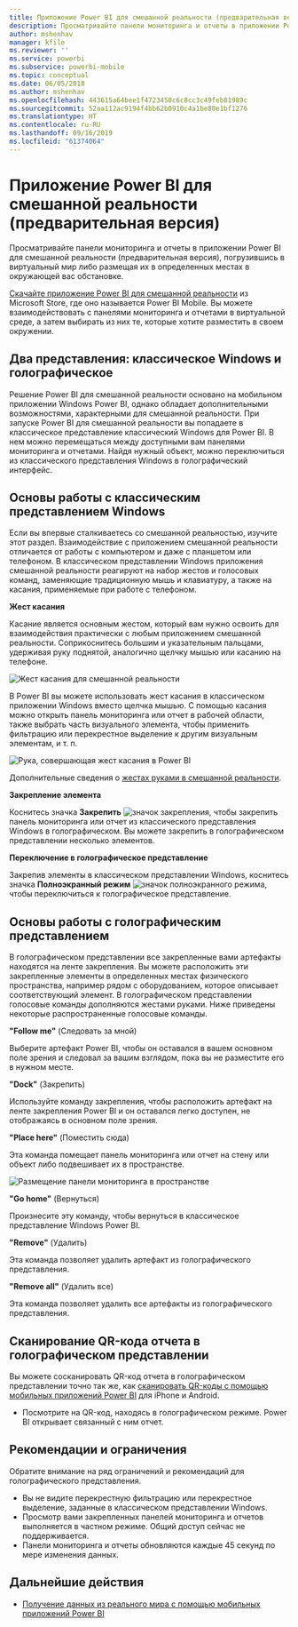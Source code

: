 ```yaml
---
title: Приложение Power BI для смешанной реальности (предварительная версия)
description: Просматривайте панели мониторинга и отчеты в приложении Power BI для смешанной реальности (предварительная версия), погрузившись в виртуальный мир или работая в контексте окружающей вас обстановки.
author: mshenhav
manager: kfile
ms.reviewer: ''
ms.service: powerbi
ms.subservice: powerbi-mobile
ms.topic: conceptual
ms.date: 06/05/2018
ms.author: mshenhav
ms.openlocfilehash: 443615a64bee1f4723450c6c8cc3c49feb81989c
ms.sourcegitcommit: 52aa112ac9194f4bb62b0910c4a1be80e1bf1276
ms.translationtype: HT
ms.contentlocale: ru-RU
ms.lasthandoff: 09/16/2019
ms.locfileid: "61374064"
---
```

# <a name="power-bi-for-mixed-reality-app-preview"></a>Приложение Power BI для смешанной реальности (предварительная версия)
Просматривайте панели мониторинга и отчеты в приложении Power BI для смешанной реальности (предварительная версия), погрузившись в виртуальный мир либо размещая их в определенных местах в окружающей вас обстановке. 

[Скачайте приложение Power BI для смешанной реальности](https://www.microsoft.com/p/power-bi-mobile/9nblgggzlxn1?activetab=pivot%3aoverviewtab) из Microsoft Store, где оно называется Power BI Mobile. Вы можете взаимодействовать с панелями мониторинга и отчетами в виртуальной среде, а затем выбирать из них те, которые хотите разместить в своем окружении. 

## <a name="two-views-windows-classic-and-holographic"></a>Два представления: классическое Windows и голографическое

Решение Power BI для смешанной реальности основано на мобильном приложении Windows Power BI, однако обладает дополнительными возможностями, характерными для смешанной реальности. При запуске Power BI для смешанной реальности вы попадаете в классическое представление классический Windows для Power BI. В нем можно перемещаться между доступными вам панелями мониторинга и отчетами. Найдя нужный объект, можно переключиться из классического представления Windows в голографический интерфейс. 


## <a name="windows-classic-view-basics"></a>Основы работы с классическим представлением Windows

Если вы впервые сталкиваетесь со смешанной реальностью, изучите этот раздел. Взаимодействие с приложением смешанной реальности отличается от работы с компьютером и даже с планшетом или телефоном. В классическом представлении Windows приложения смешанной реальности реагируют на набор жестов и голосовых команд, заменяющие традиционную мышь и клавиатуру, а также на касания, применяемые при работе с телефоном. 

**Жест касания**

Касание является основным жестом, который вам нужно освоить для взаимодействия практически с любым приложением смешанной реальности. Соприкоснитесь большим и указательным пальцами, удерживая руку поднятой, аналогично щелчку мышью или касанию на телефоне.  

![Жест касания для смешанной реальности](./media/mobile-mixed-reality-app/power-bi-hololens-airtap.png)

В Power BI вы можете использовать жест касания в классическом приложении Windows вместо щелчка мышью. С помощью касания можно открыть панель мониторинга или отчет в рабочей области, также выбрать часть визуального элемента, чтобы применить фильтрацию или перекрестное выделение к другим визуальным элементам, и т. п.

![Рука, совершающая жест касания в Power BI](./media/mobile-mixed-reality-app/power-bi-hololens-airtap-hand.png) 

Дополнительные сведения о [жестах руками в смешанной реальности](https://developer.microsoft.com/windows/mixed-reality/gestures).

**Закрепление элемента** 

Коснитесь значка **Закрепить** ![значок закрепления](./media/mobile-mixed-reality-app/power-bi-hololens-pin.png), чтобы закрепить панель мониторинга или отчет из классического представления Windows в голографическом. Вы можете закрепить в голографическом представлении несколько элементов. 

**Переключение в голографическое представление**

Закрепив элементы в классическом представлении Windows, коснитесь значка **Полноэкранный режим** ![значок полноэкранного режима](./media/mobile-mixed-reality-app/power-bi-hololens-fullscreen.png), чтобы переключиться к голографическое представление. 


## <a name="holographic-view-basics"></a>Основы работы с голографическим представлением

В голографическом представлении все закрепленные вами артефакты находятся на ленте закрепления. Вы можете расположить эти закрепленные элементы в определенных местах физического пространства, например рядом с оборудованием, которое описывает соответствующий элемент. В голографическом представлении голосовые команды дополняются жестами руками. Ниже приведены некоторые распространенные голосовые команды.

**"Follow me"** (Следовать за мной) 

Выберите артефакт Power BI, чтобы он оставался в вашем основном поле зрения и следовал за вашим взглядом, пока вы не разместите его в нужном месте.

**"Dock"** (Закрепить) 

Используйте команду закрепления, чтобы расположить артефакт на ленте закрепления Power BI и он оставался легко доступен, не отображаясь в основном поле зрения.

**"Place here"** (Поместить сюда)

Эта команда помещает панель мониторинга или отчет на стену или объект либо подвешивает их в пространстве.

![Размещение панели мониторинга в пространстве](./media/mobile-mixed-reality-app/power-bi-hololens-place-visuals.png)

**"Go home"** (Вернуться)

Произнесите эту команду, чтобы вернуться в классическое представление Windows Power BI. 

**"Remove"** (Удалить)

Эта команда позволяет удалить артефакт из голографического представления.

**"Remove all"** (Удалить все) 

Эта команда позволяет удалить все артефакты из голографического представления.


## <a name="scan-a-report-qr-code-in-holographic-view"></a>Сканирование QR-кода отчета в голографическом представлении

Вы можете сосканировать QR-код отчета в голографическом представлении точно так же, как [сканировать QR-коды с помощью мобильных приложений Power BI](mobile-apps-qr-code.md) для iPhone и Android.

- Посмотрите на QR-код, находясь в голографическом режиме. Power BI открывает связанный с ним отчет.

## <a name="limitations-and-considerations"></a>Рекомендации и ограничения

Обратите внимание на ряд ограничений и рекомендаций для голографического представления.

- Вы не видите перекрестную фильтрацию или перекрестное выделение, заданные в классическом представлении Windows.
- Просмотр вами закрепленных панелей мониторинга и отчетов выполняется в частном режиме. Общий доступ сейчас не поддерживается.
- Панели мониторинга и отчеты обновляются каждые 45 секунд по мере изменения данных.


## <a name="next-steps"></a>Дальнейшие действия

- [Получение данных из реального мира с помощью мобильных приложений Power BI](mobile-apps-data-in-real-world-context.md)

 



